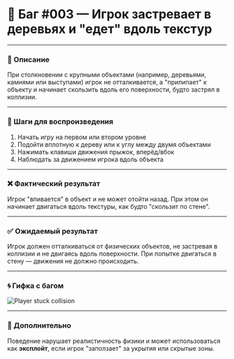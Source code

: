 # 🚧 Баг #003 — Игрок застревает в деревьях и "едет" вдоль текстур

---

### 📄 Описание
При столкновении с крупными объектами (например, деревьями, камнями или выступами) игрок не отталкивается, а "прилипает" к объекту и начинает скользить вдоль его поверхности, будто застрял в коллизии.

---

### 🧪 Шаги для воспроизведения
1. Начать игру на первом или втором уровне  
2. Подойти вплотную к дереву или к углу между двумя объектами  
3. Нажимать клавиши движения прыжок, вперёд/вбок  
4. Наблюдать за движением игрока вдоль объекта

---

### ❌ Фактический результат
Игрок "впивается" в объект и не может отойти назад. При этом он начинает двигаться вдоль текстуры, как будто "скользит по стене".

---

### ✅ Ожидаемый результат
Игрок должен отталкиваться от физических объектов, не застревая в коллизии и не двигаясь вдоль поверхности. При попытке двигаться в стену — движения не должно происходить.

---

  
### 🌀 Гифка с багом
![Player stuck collision](https://raw.githubusercontent.com/0xFury4068/Game-BugReport-TwilightForest3D/main/assets/gifs/player-stuck-collision.gif)

---

### 💬 Дополнительно
Поведение нарушает реалистичность физики и может использоваться как **эксплойт**, если игрок "заползает" за укрытия или скрытые зоны. 
